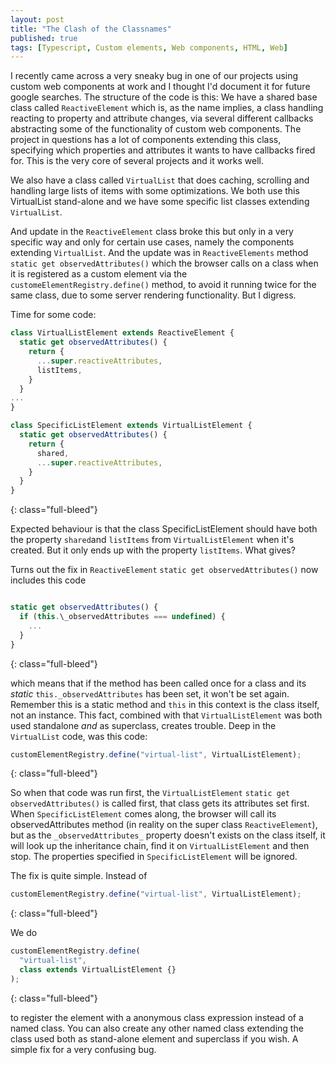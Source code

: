 ```yaml
---
layout: post
title: "The Clash of the Classnames"
published: true
tags: [Typescript, Custom elements, Web components, HTML, Web]
---
```


I recently came across a very sneaky bug in one of our projects using custom web components at work and I thought I'd document it for future google searches. The structure of the code is this: We have a shared base class called `ReactiveElement` which is, as the name implies, a class handling reacting to property and attribute changes, via several different callbacks abstracting some of the functionality of custom web components. The project in questions has a lot of components extending this class, specifying which properties and attributes it wants to have callbacks fired for. This is the very core of several projects and it works well.

We also have a class called `VirtualList` that does caching, scrolling and handling large lists of items with some optimizations. We both use this VirtualList stand-alone and we have some specific list classes extending `VirtualList`.

And update in the `ReactiveElement` class broke this but only in a very specific way and only for certain use cases, namely the components extending `VirtualList`. And the update was in `ReactiveElements` method `static get observedAttributes()` which the browser calls on a class when it is registered as a custom element via the `customeElementRegistry.define()` method, to avoid it running twice for the same class, due to some server rendering functionality. But I digress.

Time for some code:

```javascript
class VirtualListElement extends ReactiveElement {
  static get observedAttributes() {
    return {
      ...super.reactiveAttributes,
      listItems,
    }
  }
...
}

class SpecificListElement extends VirtualListElement {
  static get observedAttributes() {
    return {
      shared,
      ...super.reactiveAttributes,
    }
  }
}
```
{: class="full-bleed"}

Expected behaviour is that the class SpecificListElement should have both the property `shared`and `listItems` from `VirtualListElement` when it's created. But it only ends up with the property `listItems`. What gives?

Turns out the fix in `ReactiveElement` `static get observedAttributes()` now includes this code

```javascript

static get observedAttributes() {
  if (this.\_observedAttributes === undefined) {
    ...
  }
}

```
{: class="full-bleed"}

which means that if the method has been called once for a class and its _static_ `this._observedAttributes` has been set, it won't be set again. Remember this is a static method and `this` in this context is the class itself, not an instance. This fact, combined with that `VirtualListElement` was both used standalone _and_ as superclass, creates trouble. Deep in the `VirtualList` code, was this code:

```javascript
customElementRegistry.define("virtual-list", VirtualListElement);
```
{: class="full-bleed"}

So when that code was run first, the `VirtualListElement` `static get observedAttributes()` is called first, that class gets its attributes set first. When `SpecificListElement` comes along, the browser will call its observedAttributes method (in reality on the super class `ReactiveElement`), but as the `_observedAttributes_` property doesn't exists on the class itself, it will look up the inheritance chain, find it on `VirtualListElement` and then stop. The properties specified in `SpecificListElement` will be ignored.

The fix is quite simple. Instead of

```javascript
customElementRegistry.define("virtual-list", VirtualListElement);
```
{: class="full-bleed"}

We do

```javascript
customElementRegistry.define(
  "virtual-list",
  class extends VirtualListElement {}
);
```
{: class="full-bleed"}

to register the element with a anonymous class expression instead of a named class. You can also create any other named class extending the class used both as stand-alone element and superclass if you wish. A simple fix for a very confusing bug.
